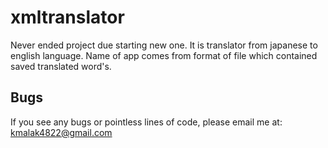 # xmltranslator

Never ended project due starting new one. It is translator from japanese to english language. Name of app comes from format of file which contained saved translated word's.

## Bugs

If you see any bugs or pointless lines of code, please email me at: kmalak4822@gmail.com
